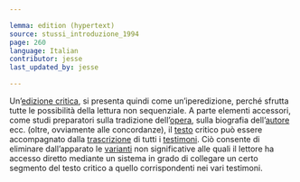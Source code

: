 ```yaml
---

lemma: edition (hypertext)
source: stussi_introduzione_1994
page: 260
language: Italian
contributor: jesse
last_updated_by: jesse

---
```


Un’[edizione critica](editionCritical.html), si presenta quindi come un’iperedizione, perché sfrutta tutte le possibilità della lettura non sequenziale. A parte elementi accessori, come studi preparatori sulla tradizione dell’[opera](work.html), sulla biografia dell’[autore](author.html) ecc. (oltre, ovviamente alle concordanze), il [testo](text.html) critico può essere accompagnato dalla [trascrizione](transcription.html) di tutti i [testimoni](witness.html). Ciò consente di eliminare dall’apparato le [varianti](variant.html) non significative alle quali il lettore ha accesso diretto mediante un sistema in grado di collegare un certo segmento del testo critico a quello corrispondenti nei vari testimoni.
